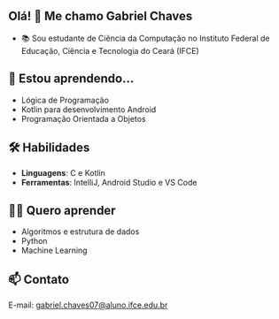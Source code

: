 ## Olá! 👋 Me chamo Gabriel Chaves

- 📚 Sou estudante de Ciência da Computação no Instituto Federal de Educação, Ciência e Tecnologia do Ceará (IFCE)

## 🌱 Estou aprendendo...
- Lógica de Programação
- Kotlin para desenvolvimento Android
- Programação Orientada a Objetos

## 🛠️ Habilidades
- **Linguagens**: C e Kotlin
- **Ferramentas**: IntelliJ, Android Studio e VS Code

## 👨‍🏫 Quero aprender
- Algoritmos e estrutura de dados
- Python
- Machine Learning

## 📫 Contato
E-mail: gabriel.chaves07@aluno.ifce.edu.br
